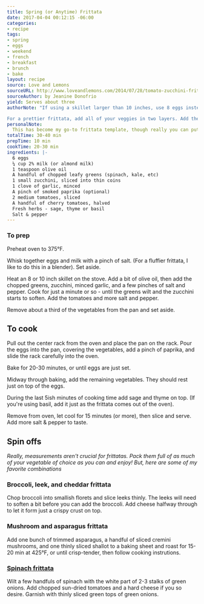 ```yaml
---
title: Spring (or Anytime) Frittata
date: 2017-04-04 00:12:15 -06:00
categories:
- recipe
tags:
- spring
- eggs
- weekend
- french
- breakfast
- brunch
- bake
layout: recipe
source: Love and Lemons
sourceURL: http://www.loveandlemons.com/2014/07/28/tomato-zucchini-frittata/
sourceAuthor: by Jeanine Donofrio
yield: Serves about three
authorNote: "If using a skillet larger than 10 inches, use 8 eggs instead of 6.

For a prettier frittata, add all of your veggies in two layers. Add the first half as written, then add the rest after your eggs have partially set in the oven. Continue cooking until eggs are fully set. (This step is entirely not necessary for the actual taste)."
personalNote:
  This has become my go-to frittata template, though really you can put any vegetable you want in there and it'll taste fantastic.
totalTime: 30-40 min
prepTime: 10 min
cookTime: 20-30 min
ingredients: |-
  6 eggs
  ¼ cup 2% milk (or almond milk)
  1 teaspoon olive oil
  A handful of chopped leafy greens (spinach, kale, etc)
  1 small zucchini, sliced into thin coins
  1 clove of garlic, minced
  A pinch of smoked paprika (optional)
  2 medium tomatoes, sliced
  A handful of cherry tomatoes, halved
  Fresh herbs - sage, thyme or basil
  Salt & pepper
---
```


### To prep

Preheat oven to 375°F.

Whisk together eggs and milk with a pinch of salt. (For a fluffier frittata, I like to do this in a blender). Set aside.

Heat an 8 or 10 inch skillet on the stove. Add a bit of olive oil, then add the chopped greens, zucchini, minced garlic, and a few pinches of salt and pepper. Cook for just a minute or so - until the greens wilt and the zucchini starts to soften. Add the tomatoes and more salt and pepper.

Remove about a third of the vegetables from the pan and set aside.

## To cook

Pull out the center rack from the oven and place the pan on the rack. Pour the eggs into the pan, covering the vegetables, add a pinch of paprika, and slide the rack carefully into the oven.

Bake for 20-30 minutes, or until eggs are just set.

Midway through baking, add the remaining vegetables. They should rest just on top of the eggs.

During the last 5ish minutes of cooking time add sage and thyme on top. (If you're using basil, add it just as the frittata comes out of the oven).

Remove from oven, let cool for 15 minutes (or more), then slice and serve. Add more salt & pepper to taste.

## Spin offs

*Really, measurements aren't crucial for frittatas. Pack them full of as much of your vegetable of choice as you can and enjoy! But, here are some of my favorite combinations*

### Broccoli, leek, and cheddar frittata

Chop broccoli into smallish florets and slice leeks thinly. The leeks will need to soften a bit before you can add the broccoli. Add cheese halfway through to let it form just a crispy crust on top.

### Mushroom and asparagus frittata

Add one bunch of trimmed asparagus, a handful of sliced cremini mushrooms, and one thinly sliced shallot to a baking sheet and roast for 15-20 min at 425°F, or until crisp-tender, then follow cooking instrutions.

### [Spinach frittata](http://www.loveandlemons.com/2012/12/03/spinach-frittata/)

Wilt a few handfuls of spinach with the white part of 2-3 stalks of green onions. Add chopped sun-dried tomatoes and a hard cheese if you so desire. Garnish with thinly sliced green tops of green onions.
